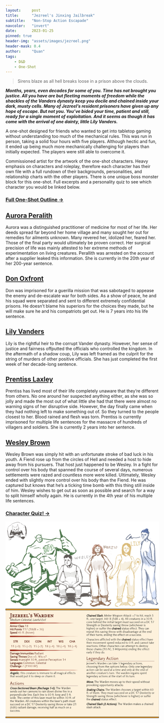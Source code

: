 ```yaml
---
layout:     post
title:      "Jezreel's Jinxing Jailbreak"
subtitle:   "Non-Stop Action Escapade"
navcolor:   "invert"
date:       2023-01-25
pinned: true
header-img: "assets/images/jezreel.png"
header-mask: 0.4
author:     "Quan"
tags:
    - D&D
    - One-Shot
---
```


> Sirens blaze as all hell breaks loose in a prison above the clouds.

***Months, years, even decades for some of you. Time has not brought you justice. All you have are but fleeting moments of freedom while the shackles of the Vanders dynasty keep you docile and chained inside your dark, musty cells. Many of Jezreel’s resident prisoners have given up any hope of escape. But not you. You’ve bided your time, patient and still, ready for a single moment of exploitation. And it seems as though it has come with the arrival of one dainty, little Lily Vanders.***

A one-shot designed for friends who wanted to get into tabletop gaming without understanding too much of the mechanical rules. This was run in person, taking a solid four hours with five players. Although hectic and fun, it ended up being much more mechanically challenging for players than initially expected. The players were still able to overcome it.

Commissioned artist for the artwork of the one-shot characters. Heavy emphasis on characters and roleplay, therefore each character has their own file with a full rundown of their backgrounds, personalities, and relationship charts with the other players. There is one unique boss monster block for this one-shot. Full excerpts and a personality quiz to see which character you would be linked below.

### [Full One-Shot Outline →](https://docs.google.com/document/d/e/2PACX-1vQVBAYhRtBGuaPPfOeE6qSF5D00FeIPIa1gkEVsJHoeOfmVAe6ryjD82NJldNDKr5QeSSccitd7zVIU/pub) <!-- Link to full story -->

## [Aurora Peralith](https://docs.google.com/document/d/e/2PACX-1vQJ9l0zrBoRm-zmC-Tb7eBahHsup8Pq24uKqGP1aaF4nD9YyYTOnoOWm7PFUli7Qj8AHfNAAEyE-1Yj/pub) <!-- Link to full story -->

Aurora was a distinguished practitioner of medicine for most of her life. Her deeds spread far beyond her home village and many sought her out for remedies for ailments unknown. Many revered her, idolized her, feared her. Those of the final party would ultimately be proven correct. Her surgical precision of life was mainly attested to her extreme methods of experimentation on living creatures. Perallith was arrested on the account after a supplier leaked this information. She is currently in the 20th year of her 200-year sentence. 

## [Don Oxfront](https://docs.google.com/document/d/e/2PACX-1vSqmItMwlungZ9U8f-xsQNusmzflX4kfh1U4wV7HPJ7l2mzQ4dSaYInyvCgozHi43E1M7HX__sIXfDw/pub) <!-- Link to full story -->

Don was imprisoned for a guerilla mission that was sabotaged to appease the enemy and de-escalate war for both sides. As a show of peace, he and his squad were separated and sent to different extremely confidential prisons. He doesn’t blame his superiors for the choices they made, but he will make sure he and his compatriots get out. He is 7 years into his life sentence.

## [Lily Vanders](https://docs.google.com/document/d/e/2PACX-1vRtpnsDV-AygRlBxcN3GwHvmosYWDoBQIxwvGLoi7ONhD5AS2et8lpP-m9rmvv6JJp1hs7imMJVhgN6/pub) <!-- Link to full story -->

Lily is the rightful heir to the corrupt Vander dynasty. However, her sense of justice and fairness offputted the officials who controlled the kingdom. In the aftermath of a shadow coup, Lily was left framed as the culprit for the string of murders of other positive officials. She has just completed the first week of her decade-long sentence.

## [Prentiss Laxley](https://docs.google.com/document/d/e/2PACX-1vTwj43tSY_rBbio3R7NXm5zDPWesG6Wl2K9zdeFUrnSHw6cuErb4JXC0G15DDGrXNEechRo31_DV8jl/pub) <!-- Link to full story -->

Prentiss has lived most of their life completely unaware that they’re different from others. No one around her suspected anything either, as she was so jolly and made the most out of what little she had that there were almost no warning signs of her disruptive side. However, the day finally came when they had nothing left to make something out of. So they turned to the people closest to her. Blood rained and flesh was torn. Prentiss is currently imprisoned for multiple life sentences for the massacre of hundreds of villagers and soldiers. She is currently 2 years into her sentence.

## [Wesley Brown](https://docs.google.com/document/d/e/2PACX-1vRIwXgvxAD7dAE55AyYLv38GeCIQSttNQkO5yRGDBnPXy4F2Q7pn244FaEVnH0UudjghI7JEilhGIp0/pub) <!-- Link to full story -->

Wesley Brown was simply hit with an unfortunate stroke of bad luck in his youth. A Fiend rose up from the circles of Hell and needed a host to hide away from his pursuers. That host just happened to be Wesley. In a fight for control over his body that spanned the course of several days, numerous settlements were razed and countless more were killed. Ultimately, Wesley ended with slightly more control over his body than the Fiend. He was captured but knows that he’s a ticking time bomb with this thing still inside of him. Wesley wishes to get out as soon as possible and search for a way to split himself wholly again. He is currently in the 4th year of his multiple life sentences.

### [Character Quiz! →](https://uquiz.com/WKCCzg) <!-- Link to full story -->

![My Image](/assets/images/jezreel.png "Jezreel")
![My Image](/assets/images/jezreelwarden.png "Jezreel Warden")